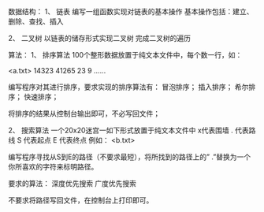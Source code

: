 数据结构：
1、	链表
编写一组函数实现对链表的基本操作
基本操作包括：建立、删除、查找、插入

2、	二叉树
以链表的储存形式实现二叉树
完成二叉树的遍历

算法：
1、	排序算法
100个整形数据放置于纯文本文件中，每个数一行，如：

<a.txt>
14323
41265
23
9
……

编写程序对其进行排序，要求实现的排序算法有：
冒泡排序；
插入排序；
希尔排序；
快速排序；

将排序的结果从控制台输出即可，不必写回文件；

2、	搜索算法
一个20x20迷宫一如下形式放置于纯文本文件中
x代表围墙
. 代表路线
S 代表起点
E 代表终点
例如：
<b.txt>




编写程序寻找从S到E的路径（不要求最短），将所找到的路径上的” .”替换为一个你所喜欢的字符来标明路径。

要求的算法：
深度优先搜索
广度优先搜索

不要求将路径写回文件，在控制台上打印即可。

